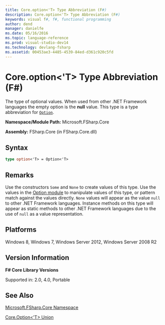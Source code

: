 ```yaml
---
title: Core.option<'T> Type Abbreviation (F#)
description: Core.option<'T> Type Abbreviation (F#)
keywords: visual f#, f#, functional programming
author: dend
manager: danielfe
ms.date: 05/16/2016
ms.topic: language-reference
ms.prod: visual-studio-dev14
ms.technology: devlang-fsharp
ms.assetid: 00453ae3-4485-4539-84ed-d361c920c5fd 
---
```


# Core.option<'T> Type Abbreviation (F#)

The type of optional values. When used from other .NET Framework languages the empty option is the **null** value. This type is a type abbreviation for [`Option`](https://msdn.microsoft.com/library/b08add48-34bf-4410-80a1-ef6a8daddc58).

**Namespace/Module Path:** Microsoft.FSharp.Core

**Assembly:** FSharp.Core (in FSharp.Core.dll)


## Syntax

```fsharp
type option<'T> = Option<'T>
```

## Remarks
Use the constructors `Some` and `None` to create values of this type. Use the values in the [Option module](https://msdn.microsoft.com/library/e615e4d3-bbbb-49ba-addc-6061ea2e2f4c) to manipulate values of this type, or pattern match against the values directly. `None` values will appear as the value `null` to other .NET Framework languages. Instance methods on this type will appear as static methods to other .NET Framework languages due to the use of `null` as a value representation.


## Platforms
Windows 8, Windows 7, Windows Server 2012, Windows Server 2008 R2


## Version Information
**F# Core Library Versions**

Supported in: 2.0, 4.0, Portable

## See Also
[Microsoft.FSharp.Core Namespace](Microsoft.FSharp.Core-Namespace-%5BFSharp%5D.md)

[Core.Option&#60;'T&#62; Union](Core.Option%5B%27T%5D-Union-%5BFSharp%5D.md)